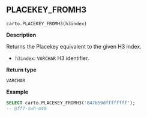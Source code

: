 ## PLACEKEY_FROMH3

```sql:signature
carto.PLACEKEY_FROMH3(h3index)
```

**Description**

Returns the Placekey equivalent to the given H3 index.

* `h3index`: `VARCHAR` H3 identifier.

**Return type**

`VARCHAR`

**Example**

```sql
SELECT carto.PLACEKEY_FROMH3('847b59dffffffff');
-- @ff7-swh-m49
```
